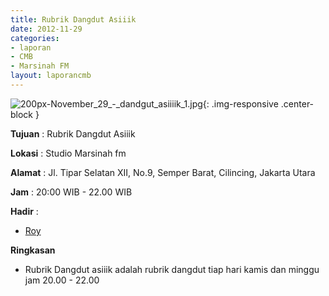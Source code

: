 ```yaml
---
title: Rubrik Dangdut Asiiik
date: 2012-11-29
categories:
- laporan
- CMB
- Marsinah FM
layout: laporancmb
---
```


![200px-November_29_-_dandgut_asiiiik_1.jpg](/uploads/200px-November_29_-_dandgut_asiiiik_1.jpg){: .img-responsive .center-block }


**Tujuan** : Rubrik Dangdut Asiiik

**Lokasi** : Studio Marsinah fm 

**Alamat** : Jl. Tipar Selatan XII, No.9, Semper Barat, Cilincing, Jakarta Utara 

**Jam** : 20:00 WIB - 22.00 WIB 

**Hadir** :
* [Roy](http://wiki.ciptamedia.org/wiki/Roy)

**Ringkasan**  
* Rubrik Dangdut asiiik adalah rubrik dangdut tiap hari kamis dan minggu jam 20.00 - 22.00
